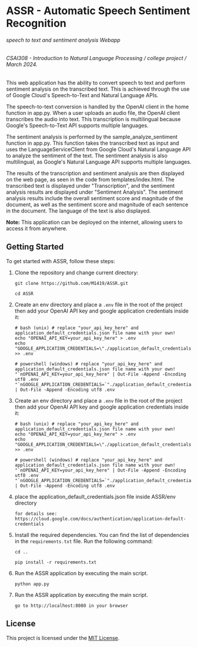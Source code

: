 # ASSR - Automatic Speech Sentiment Recognition
###### speech to text and sentiment analysis Webapp
###### CSAI308 - Introduction to Natural Language Processing / college project / March 2024.

This web application has the ability to convert speech to text and perform sentiment analysis on the transcribed text. This is achieved through the use of Google Cloud's Speech-to-Text and Natural Language APIs.

The speech-to-text conversion is handled by the OpenAI client in the home function in app.py. When a user uploads an audio file, the OpenAI client transcribes the audio into text. This transcription is multilingual because Google's Speech-to-Text API supports multiple languages.

The sentiment analysis is performed by the sample_analyze_sentiment function in app.py. This function takes the transcribed text as input and uses the LanguageServiceClient from Google Cloud's Natural Language API to analyze the sentiment of the text. The sentiment analysis is also multilingual, as Google's Natural Language API supports multiple languages.

The results of the transcription and sentiment analysis are then displayed on the web page, as seen in the code from templates/index.html. The transcribed text is displayed under "Transcription", and the sentiment analysis results are displayed under "Sentiment Analysis". The sentiment analysis results include the overall sentiment score and magnitude of the document, as well as the sentiment score and magnitude of each sentence in the document. The language of the text is also displayed.

**Note:** This application can be deployed on the internet, allowing users to access it from anywhere.

## Getting Started

To get started with ASSR, follow these steps:

1. Clone the repository and change current directory:
    ```
    git clone https://github.com/M1419/ASSR.git
    
    cd ASSR
    ```

2. Create an env directory and place a `.env` file in the root of the project then add your OpenAI API key and google application credentials inside it:
    ```
    # bash (unix) # replace "your_api_key_here" and application_default_credentials.json file name with your own!
    echo "OPENAI_API_KEY=your_api_key_here" > .env
    echo "GOOGLE_APPLICATION_CREDENTIALS=\"./application_default_credentials.json\"" >> .env
    ```
    ```
    # powershell (windows) # replace "your_api_key_here" and application_default_credentials.json file name with your own!
    "`nOPENAI_API_KEY=your_api_key_here" | Out-File -Append -Encoding utf8 .env
    "`nGOOGLE_APPLICATION_CREDENTIALS=`"./application_default_credentials.json`"" | Out-File -Append -Encoding utf8 .env
    ```

3. Create an env directory and place a `.env` file in the root of the project then add your OpenAI API key and google application credentials inside it:
    ```
    # bash (unix) # replace "your_api_key_here" and application_default_credentials.json file name with your own!
    echo "OPENAI_API_KEY=your_api_key_here" > .env
    echo "GOOGLE_APPLICATION_CREDENTIALS=\"./application_default_credentials.json\"" >> .env
    ```
    ```
    # powershell (windows) # replace "your_api_key_here" and application_default_credentials.json file name with your own!
    "`nOPENAI_API_KEY=your_api_key_here" | Out-File -Append -Encoding utf8 .env
    "`nGOOGLE_APPLICATION_CREDENTIALS=`"./application_default_credentials.json`"" | Out-File -Append -Encoding utf8 .env
    ```

4. place the application_default_credentials.json file inside ASSR/env directory

    ```
    for details see: https://cloud.google.com/docs/authentication/application-default-credentials
    ```

5. Install the required dependencies. You can find the list of dependencies in the `requirements.txt` file. Run the following command:
    ```
    cd ..
    
    pip install -r requirements.txt
    ```

6. Run the ASSR application by executing the main script.
    ```
    python app.py
    ```

7. Run the ASSR application by executing the main script.
    ```
    go to http://localhost:8080 in your browser
    ```

## License

This project is licensed under the [MIT License](LICENSE).